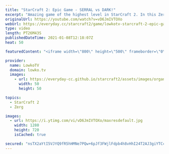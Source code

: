 ```yaml
---
title: "StarCraft 2: Epic Game - SERRAL vs DARK!"
excerpt: "Amazing game of the highest level in StarCraft 2. In this Zerg versus Zerg between Serral and Dark we see both players taking a distinctly different approach in the ZvZ matchup.  Become a YouTube member: https://lowko.tv/join Support my work on Patreon: http://www.patreon.com/lowkotv  My second channel:"
originalUrl: https://youtube.com/watch?v=vD6JmIVTOXo
webUrl: https://everyday.cc/starcraft2/game/lowkotv-starcraft-2-epic-game-serral-vs-dark/
type: video
length: PT26M43S
publishedDateTime: 2021-01-08T12:18:07Z
heat: 50

featuredContent: "<iframe width=\"800\" height=\"500\" frameborder=\"0\" src=\"https://www.youtube.com/embed/vD6JmIVTOXo\" allow=\"accelerometer; autoplay; encrypted-media; gyroscope; picture-in-picture\" allowfullscreen></iframe>"

provider:
  name: LowkoTV
  domain: lowko.tv
  images:
    - url: https://everyday-cc.github.io/starcraft2/assets/images/organizations/lowko.tv-50x50.jpg
      width: 50
      height: 50

topics:
  - StarCraft 2
  - Zerg

images:
  - url: https://i.ytimg.com/vi/vD6JmIVTOXo/maxresdefault.jpg
    width: 1280
    height: 720
    isCached: true

secured: "nsTX2aYtI5VJYQ9fR5hHMNe7PQw+6pJf3FWjlFdpb4h8vHhI24T2AJ3giYTCc9jkP4EhTbwB8RS6cLPF7B9y7K3rssxVeJDkmWQLzHeT5txDc6U0WMLpIVfs3RJfYhDhJiC0IvnDc8jTWOg0sfH3RAd+GJGguFpw8trup5fftk2hGp2b5ipCZxD5+f1HAIDziE2cE9GmtlVNTuwVSItLs5Ol1SM3jIdleGfNW0W1FxWTvtEBGgXEWTt3TPwqGMLfr4PdyMJ2N0OTuQaWCLHupObdmqMpILt61AfTl5kXWLmTpM4vhRTRiKKQeJ6tqnQvSk8UzPXypDe3bGufkvPJeVv1YwLtJgHYulLv4P/dxnKE0IcJLwzPEn7DryFDp8VWemAXtN2W8yWDTYH+jLx3uwtRTI1G7Lg4AndUyfA1hs8=;xhIVJywMmZyUXMmqkSduHA=="
---
```


